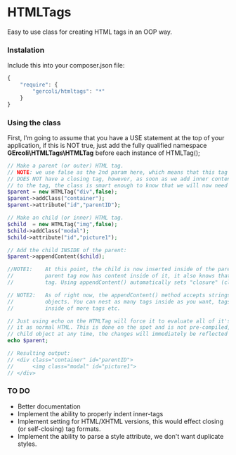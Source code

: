# HTMLTags #
Easy to use class for creating HTML tags in an OOP way.

### Instalation ###

Include this into your composer.json file:
```javascript
{
    "require": {
        "gercoli/htmltags": "*"
    }
}
```

### Using the class ###

First, I'm going to assume that you have a USE statement at the top of your application,
if this is NOT true, just add the fully qualified namespace **GErcoli\HTMLTags\HTMLTag**
before each instance of HTMLTag();

```PHP
// Make a parent (or outer) HTML tag.
// NOTE: we use false as the 2nd param here, which means that this tag
// DOES NOT have a closing tag, however, as soon as we add inner content
// to the tag, the class is smart enough to know that we will now need a </div>
$parent = new HTMLTag("div",false);
$parent->addClass("container");
$parent->attribute("id","parentID");

// Make an child (or inner) HTML tag.
$child  = new HTMLTag("img",false);
$child->addClass("modal");
$child->attribute("id","picture1");

// Add the child INSIDE of the parent:
$parent->appendContent($child);

//NOTE1:    At this point, the child is now inserted inside of the parent tag, and since the 
//          parent tag now has content inside of it, it also knows that it will need a closing
//          tag. Using appendContent() automatically sets "closure" (closing tag) to true.

// NOTE2:   As of right now, the appendContent() method accepts strings and other HTMLTag
//          objects. You can nest as many tags inside as you want, tags inside of tags
//          inside of more tags etc.

// Just using echo on the HTMLTag will force it to evaluate all of it's properties and present
// it as normal HTML. This is done on the spot and is not pre-compiled, meaning if you change a
// child object at any time, the changes will immediately be reflected when you use echo next.
echo $parent;

// Resulting output:
// <div class="container" id="parentID">
//      <img class="modal" id="picture1">
// </div>
```

### TO DO ###
- Better documentation
- Implement the ability to properly indent inner-tags
- Implement setting for HTML/XHTML versions, this would effect closing (or self-closing) tag formats.
- Implement the ability to parse a style attribute, we don't want duplicate styles.